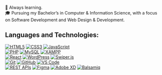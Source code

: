 <p>🌱 Always learning.  
<br>🎓 Pursuing my Bachelor’s in Computer & Information Science,  
with a focus on Software Development and Web Design & Development.</p>

<h2 align="left">Languages and Technologies:</h2>  

[![HTML5](https://img.shields.io/badge/HTML5-E34F26?logo=html5&logoColor=fff)](https://developer.mozilla.org/docs/Web/HTML)
[![CSS3](https://img.shields.io/badge/CSS3-1572B6?logo=css3&logoColor=fff)](https://developer.mozilla.org/docs/Web/CSS)
[![JavaScript](https://img.shields.io/badge/JavaScript-F7DF1E?logo=javascript&logoColor=000)](https://developer.mozilla.org/docs/Web/JavaScript)  
[![PHP](https://img.shields.io/badge/PHP-777BB4?logo=php&logoColor=fff)](https://www.php.net/docs.php)
[![MySQL](https://img.shields.io/badge/MySQL-4479A1?logo=mysql&logoColor=fff)](https://dev.mysql.com/doc/)
[![XAMPP](https://img.shields.io/badge/XAMPP-F37623?logo=xampp&logoColor=fff)](https://www.apachefriends.org/docs.html)  
[![React](https://img.shields.io/badge/React-61DAFB?logo=react&logoColor=000)](https://react.dev/)
[![WordPress](https://img.shields.io/badge/WordPress-21759B?logo=wordpress&logoColor=fff)](https://developer.wordpress.org/)
[![Swiper.js](https://img.shields.io/badge/Swiper.js-6332F6?logo=swiper&logoColor=fff)](https://swiperjs.com/)  
[![Git](https://img.shields.io/badge/Git-F05032?logo=git&logoColor=fff)](https://git-scm.com/doc)
[![GitHub](https://img.shields.io/badge/GitHub-181717?logo=github&logoColor=fff)](https://docs.github.com/)
[![VS Code](https://img.shields.io/badge/VS%20Code-007ACC?logo=visualstudiocode&logoColor=fff)](https://code.visualstudio.com/docs)  
[![REST APIs](https://img.shields.io/badge/REST%20APIs-02569B?logo=postman&logoColor=fff)](https://restfulapi.net/)
[![Figma](https://img.shields.io/badge/Figma-F24E1E?logo=figma&logoColor=fff)](https://help.figma.com/hc/en-us)
[![Adobe XD](https://img.shields.io/badge/Adobe%20XD-FF61F6?logo=adobexd&logoColor=fff)](https://helpx.adobe.com/support/xd.html)
[![Balsamiq](https://img.shields.io/badge/Balsamiq-FF6600?logoColor=fff)](https://balsamiq.com/wireframes/)
